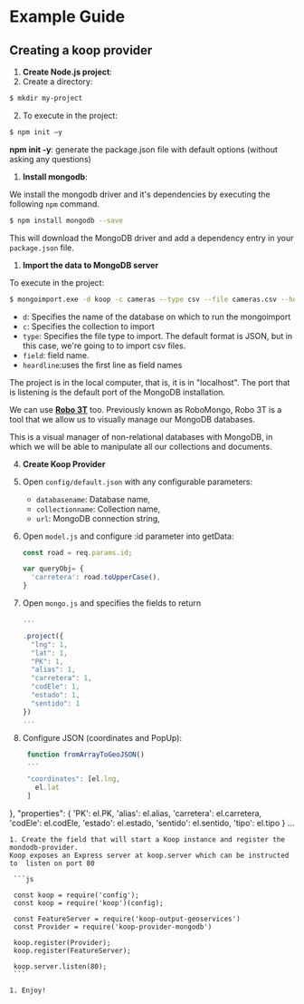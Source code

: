 # Example Guide

## Creating a koop provider

1. **Create Node.js project**:
 1. Create a directory:
 ```sh
 $ mkdir my-project
 ```
 2. To execute in the project:
 ```sh
 $ npm init –y
 ```
**npm init -y**: generate the package.json file with default options (without asking any questions)

1. **Install mongodb**:

  We install the mongodb driver and it's dependencies by executing the following `npm` command.
  ```sh
  $ npm install mongodb --save
  ```
  This will download the MongoDB driver and add a dependency entry in your `package.json` file.

1. **Import the data to MongoDB server**

  To execute in the project:
  ```sh
  $ mongoimport.exe -d koop -c cameras --type csv --file cameras.csv --headerline
  ```
  - `d`: Specifies the name of the database on which to run the mongoimport
  - `c`: Specifies the collection to import
  - `type`: Specifies the file type to import. The default format is JSON, but in this case, we're going to to import csv files.
  - `field`: field name.
  - `heardline`:uses the first line as field names

  The project is in the local computer, that is, it is in "localhost".
  The port that is listening is the default port of the MongoDB installation.

  We can use [**Robo 3T**](https://robomongo.org/download) too.
  Previously known as RoboMongo, Robo 3T is a tool that we allow us to visually manage our MongoDB databases.

  This is a visual manager of non-relational databases with MongoDB, in which we will be able to manipulate all our collections and documents.

4. **Create Koop Provider**
 1. Open `config/default.json` with any configurable parameters:

    - `databasename`: Database name,
    - `collectionname`: Collection name,
    - `url`: MongoDB connection string,

 1. Open `model.js` and configure :id parameter into getData:

    ```js
    const road = req.params.id;

    var queryObj= {
      'carretera': road.toUpperCase(),
    }
    ```

 1. Open `mongo.js` and specifies the fields to return

    ```js
    ...

    .project({
      "lng": 1,
      "lat": 1,
      "PK": 1,
      "alias": 1,
      "carretera": 1,
      "codEle": 1,
      "estado": 1,
      "sentido": 1
    })
    ...

    ```
 1. Configure JSON (coordinates and PopUp):

    ```js
     function fromArrayToGeoJSON()
     ...

     "coordinates": [el.lng,
       el.lat
     ]
   },
   "properties": {
     'PK': el.PK,
     'alias': el.alias,
     'carretera': el.carretera,
     'codEle': el.codEle,
     'estado': el.estado,
     'sentido': el.sentido,
     'tipo': el.tipo
   }
   ...
   ```
 1. Create the field that will start a Koop instance and register the mondodb-provider.
 Koop exposes an Express server at koop.server which can be instructed to  listen on port 80

    ```js

    const koop = require('config');
    const koop = require('koop')(config);

    const FeatureServer = require('koop-output-geoservices')
    const Provider = require('koop-provider-mongodb')

    koop.register(Provider);
    koop.register(FeatureServer);

    koop.server.listen(80);
    ```

1. Enjoy!
